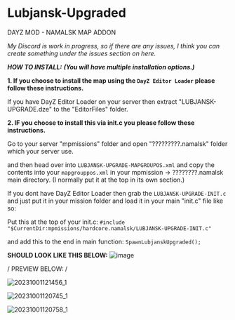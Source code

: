 # Lubjansk-Upgraded
DAYZ MOD - NAMALSK MAP ADDON

*My Discord is work in progress, so if there are any issues, I think you can create something under the issues section on here.*

**_HOW TO INSTALL:_** ***(You will have multiple installation options.)***

**1. If you choose to install the map using the `DayZ Editor Loader` please follow these instructions.**

 If you have DayZ Editor Loader on your server then extract "LUBJANSK-UPGRADE.dze" to the "EditorFiles" folder.

**2. IF you choose to install this via init.c you please follow these instructions.**

Go to your server "mpmissions" folder and open "?????????.namalsk" folder which your server use.

and then head over into `LUBJANSK-UPGRADE-MAPGROUPOS.xml` and copy the contents into your `mapgrouppos.xml` in your mpmission -> ????????.namalsk main directory. (I normally put it at the top in its own section.)

If you dont have DayZ Editor Loader then grab the `LUBJANSK-UPGRADE-INIT.c` and just put it in your mission folder and load it in your main "init.c" file like so:

Put this at the top of your init.c:
`#include "$CurrentDir:mpmissions/hardcore.namalsk/LUBJANSK-UPGRADE-INIT.c"`

and add this to the end in main function:
`SpawnLubjanskUpgraded();`

**SHOULD LOOK LIKE THIS BELOW:**
![image](https://github.com/Jack-Modifications/Lubjansk-Upgraded/assets/102194777/34caf20b-c4d2-4ea0-88e3-7c1b4ab5be6e)



\/ PREVIEW BELOW: \/

![20231001121456_1](https://github.com/Jack-Modifications/Lubjansk-Upgraded/assets/102194777/589159df-173d-400b-b8f4-fd3021c277c5)

![20231001120745_1](https://github.com/Jack-Modifications/Lubjansk-Upgraded/assets/102194777/6692693f-c70f-4e32-97e8-627ad668969f)

![20231001120758_1](https://github.com/Jack-Modifications/Lubjansk-Upgraded/assets/102194777/416a591e-d3f8-44e6-aef4-ffd5280d676e)
